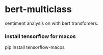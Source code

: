 # bert-multiclass
sentiment analysis on with bert transfomers.


### install tensorflow for macos
pip install tensorflow-macos